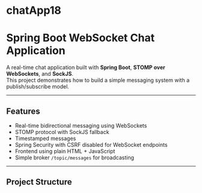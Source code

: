 # chatApp18
# Spring Boot WebSocket Chat Application

A real-time chat application built with **Spring Boot**, **STOMP over WebSockets**, and **SockJS**.  
This project demonstrates how to build a simple messaging system with a publish/subscribe model.

---

## Features
- Real-time bidirectional messaging using WebSockets
- STOMP protocol with SockJS fallback
- Timestamped messages
- Spring Security with CSRF disabled for WebSocket endpoints
- Frontend using plain HTML + JavaScript
- Simple broker `/topic/messages` for broadcasting

---

## Project Structure
